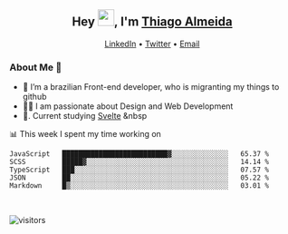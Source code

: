 

<h2 align="center">Hey <img src="https://github.com/TheDudeThatCode/TheDudeThatCode/blob/master/Assets/Hi.gif" width="29px">, I'm <a href="https://www.linkedin.com/in/thiago-almeida-69785569/">Thiago Almeida</a></h2>
<p align="center">
  <a href="https://www.linkedin.com/in/thiago-almeida-69785569/">LinkedIn</a> •
  <a href="https://twitter.com/thiagoloal">Twitter</a> •
  <a href="mailto:thiagoloal@gmail.com">Email</a>
</p>

### About Me 🚀
- 🌱  I’m a brazilian Front-end developer, who is migranting my things to github</br>
- 👨‍💻  I am passionate about Design and Web Development</br>
- 📖. Current studying [Svelte](https://svelte.dev/)&nbsp;&nbsp

<!-- ![Thiago Almeida github stats](https://github-readme-stats.vercel.app/api?username=thiagoloal&show_icons=true&hide_border=true)&nbsp;&nbsp; -->

📊 This week I spent my time working on
<!--START_SECTION:waka-->
```text
JavaScript   ██████████████████████████▓░░░░░░░░░░░░░░   65.37 % 
SCSS         █████▓░░░░░░░░░░░░░░░░░░░░░░░░░░░░░░░░░░░   14.14 % 
TypeScript   ███░░░░░░░░░░░░░░░░░░░░░░░░░░░░░░░░░░░░░░   07.57 % 
JSON         ██░░░░░░░░░░░░░░░░░░░░░░░░░░░░░░░░░░░░░░░   05.22 % 
Markdown     █▒░░░░░░░░░░░░░░░░░░░░░░░░░░░░░░░░░░░░░░░   03.01 % 
```
<!--END_SECTION:waka-->

<br />

![visitors](https://visitor-badge.laobi.icu/badge?page_id=thiagoloal.thiagoloal)
